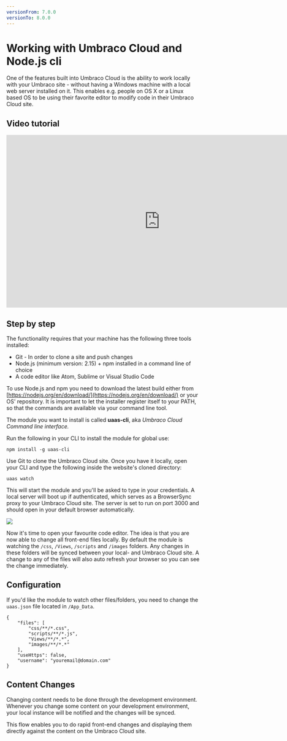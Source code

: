 ```yaml
---
versionFrom: 7.0.0
versionTo: 8.0.0
---
```


# Working with Umbraco Cloud and Node.js cli

One of the features built into Umbraco Cloud is the ability to work locally with your Umbraco site - without having a Windows machine with a local web server installed on it. This enables e.g. people on OS X or a Linux based OS to be using their favorite editor to modify code in their Umbraco Cloud site.

## Video tutorial

<iframe width="800" height="450" title="How to work locally with Umbraco Cloud and Node js cli" src="https://www.youtube.com/embed/31XlMIuwwh8?rel=0" frameborder="0" allow="autoplay; encrypted-media" allowfullscreen></iframe>

## Step by step

The functionality requires that your machine has the following three tools installed:

* Git - In order to clone a site and push changes
* Node.js (minimum version: 2.15) + npm installed in a command line of choice
* A code editor like Atom, Sublime or Visual Studio Code

To use Node.js and npm you need to download the latest build either from [https://nodejs.org/en/download/](https://nodejs.org/en/download/) or your OS' repository. It is important to let the installer register itself to your PATH, so that the commands are available via your command line tool.

The module you want to install is called **uaas-cli**, aka *Umbraco Cloud Command line interface.*

Run the following in your CLI to install the module for global use:

`npm install -g uaas-cli`

Use Git to clone the Umbraco Cloud site. Once you have it locally, open your CLI and type the following inside the website's cloned directory:

`uaas watch`

This will start the module and you'll be asked to type in your credentials. A local server will boot up if authenticated, which serves as a BrowserSync proxy to your Umbraco Cloud site. The server is set to run on port 3000 and should open in your default browser automatically.

![](images/cli-example.png)

Now it's time to open your favourite code editor. The idea is that you are now able to change all front-end files locally. By default the module is watching the `/css`, `/Views`, `/scripts` and `/images` folders. Any changes in these folders will be synced between your local- and Umbraco Cloud site. A change to any of the files will also auto refresh your browser so you can see the change immediately.

## Configuration

If you'd like the module to watch other files/folders, you need to change the `uaas.json` file located in `/App_Data`.

    {
        "files": [
            "css/**/*.css",
            "scripts/**/*.js",
            "Views/**/*.*",
            "images/**/*.*"
        ],
        "useHttps": false,
        "username": "youremail@domain.com"
    }

## Content Changes

Changing content needs to be done through the development environment. Whenever you change some content on your development environment, your local instance will be notified and the changes will be synced.

This flow enables you to do rapid front-end changes and displaying them directly against the content on the Umbraco Cloud site.
